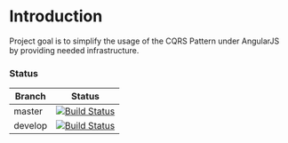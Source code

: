 # Introduction

Project goal is to simplify the usage of the CQRS Pattern under AngularJS by 
providing needed infrastructure.





### Status
| Branch        | Status         |
| ------------- |:-------------:|
| master        | [![Build Status](https://api.travis-ci.org/KABA-CCEAC/angular.CQRS.png?branch=master)](https://travis-ci.org/KABA-CCEAC/angular.CQRS) |
| develop        | [![Build Status](https://api.travis-ci.org/KABA-CCEAC/angular.CQRS.png?branch=develop)](https://travis-ci.org/KABA-CCEAC/angular.CQRS) |